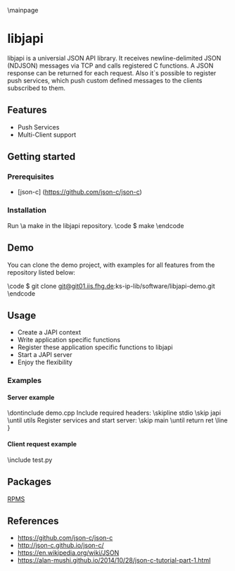 \mainpage

# libjapi

libjapi is a universial JSON API library. It receives newline-delimited JSON
(NDJSON) messages via TCP and calls registered C functions. A JSON response can
be returned for each request. Also it`s possible to register push services,
which push custom defined messages to the clients subscribed to them.

## Features
* Push Services
* Multi-Client support

## Getting started

### Prerequisites
- [json-c] (https://github.com/json-c/json-c)

### Installation
Run \a make in the libjapi repository.
\code
$ make
\endcode

## Demo
You can clone the demo project, with examples for all features from the repository listed below:

\code
$ git clone git@git01.iis.fhg.de:ks-ip-lib/software/libjapi-demo.git
\endcode

## Usage
* Create a JAPI context
* Write application specific functions
* Register these application specific functions to libjapi
* Start a JAPI server
* Enjoy the flexibility

### Examples

#### Server example
\dontinclude demo.cpp
Include required headers:
\skipline stdio
\skip japi
\until utils
Register services and start server:
\skip main
\until return ret
\line }

#### Client request example
\include test.py

## Packages
<a href="RPMS/rpms.html">RPMS</a>

## References
* https://github.com/json-c/json-c
* http://json-c.github.io/json-c/
* https://en.wikipedia.org/wiki/JSON
* https://alan-mushi.github.io/2014/10/28/json-c-tutorial-part-1.html
